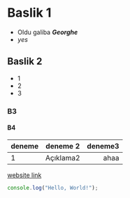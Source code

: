 # Baslik 1

* Oldu galiba ***Georghe*** 
* *yes* 

## Baslik 2
- 1
- 2
- 3

### B3
#### B4

| deneme | deneme 2 | deneme3 |
| :--- | :---: | ---: |
| 1 | Açıklama2 | ahaa |

[website link](https://www.google.com/)


```javascript
console.log("Hello, World!");
```
